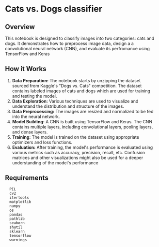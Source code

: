 # Cats vs. Dogs classifier
## Overview
This notebook is designed to classify images into two categories: cats and dogs. It demonstrates how to preprocess image data, design a a convolutional neural network (CNN), and evaluate its perfromance using TensorFlow and Keras
## How it Works
1. **Data Preparation:** The notebook starts by unzipping the dataset sourced from Kaggle's "Dogs vs. Cats" competition. The dataset contains labeled images of cats and dogs which are used for training and testing the model.
2. **Data Exploration:** Various techniques are used to visualize and understand the distribution and structure of the images.
3. **Data Preprocessing:** The images are resized and normalized to be fed into the neural network.
4. **Model Building:** A CNN is built using TensorFlow and Keras. The CNN contains multiple layers, including convolutional layers, pooling layers, and dense layers.
5. **Training:** The model is trained on the dataset using appropriate optimizers and loss functions.
6. **Evaluation:** After training, the model's performance is evaluated using various metrics such as accuracy, precision, recall, etc. Confusion matrices and other visualizations might also be used for a deeper understanding of the model's performance
## Requirements 
```
  PIL
  cv2
  itertools
  matplotlib
  numpy
  os
  pandas
  pathlib
  seaborn
  shutil
  sklearn
  tensorflow
  warnings
```
